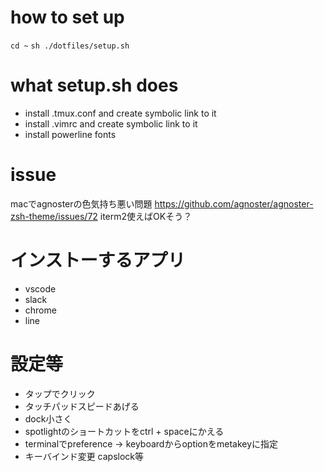 # how to set up
`cd ~`
`sh ./dotfiles/setup.sh`

# what setup.sh does
- install .tmux.conf and create symbolic link to it
- install .vimrc and create symbolic link to it
- install powerline fonts

# issue
macでagnosterの色気持ち悪い問題
https://github.com/agnoster/agnoster-zsh-theme/issues/72
iterm2使えばOKそう？


# インストーするアプリ
- vscode 
- slack
- chrome 
- line

# 設定等
- タップでクリック
- タッチパッドスピードあげる
- dock小さく
- spotlightのショートカットをctrl + spaceにかえる
- terminalでpreference -> keyboardからoptionをmetakeyに指定
- キーバインド変更 capslock等
